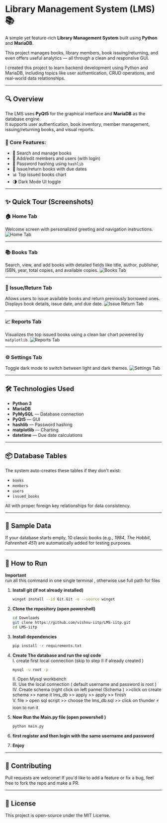 # Library Management System (LMS) 📚

A simple yet feature-rich **Library Management System** built using **Python** and **MariaDB**.

This project manages books, library members, book issuing/returning, and even offers useful analytics — all through a clean and responsive GUI.

I created this project to learn backend development using Python and MariaDB, including topics like user authentication, CRUD operations, and real-world data relationships.

---

## 🔍 Overview

The LMS uses **PyQt5** for the graphical interface and **MariaDB** as the database engine.  
It supports user authentication, book inventory, member management, issuing/returning books, and visual reports.

### 🔑 Core Features:
- 🔎 Search and manage books
- 👤 Add/edit members and users (with login)
- 🔐 Password hashing using `hashlib`
- 📆 Issue/return books with due dates
- 📊 Top issued books chart
- 🌗 Dark Mode UI toggle

---

## ✨ Quick Tour (Screenshots)

### 🏠 Home Tab
Welcome screen with personalized greeting and navigation instructions.
![Home Tab](/assets/home.png)

---

### 📚 Books Tab
Search, view, and add books with detailed fields like title, author, publisher, ISBN, year, total copies, and available copies.
![Books Tab](/assets/books%20tab.png)

---

### 🔁 Issue/Return Tab
Allows users to issue available books and return previously borrowed ones. Displays book details, issue date, and due date.
![Issue Return Tab](/assets/issue%20return%20tab.png)

---

### 📈 Reports Tab
Visualizes the top issued books using a clean bar chart powered by `matplotlib`.
![Reports Tab](/assets/reports.png)

---

### ⚙️ Settings Tab
Toggle dark mode to switch between light and dark themes.
![Settings Tab](/assets/settings.png)

---

## 🛠️ Technologies Used

- **Python 3**
- **MariaDB**
- **PyMySQL** — Database connection
- **PyQt5** — GUI
- **hashlib** — Password hashing
- **matplotlib** — Charting
- **datetime** — Due date calculations

---

## 📦 Database Tables

The system auto-creates these tables if they don't exist:
- `books`
- `members`
- `users`
- `issued_books`

All with proper foreign key relationships for data consistency.

---

## 📘 Sample Data

If your database starts empty, 10 classic books (e.g., *1984*, *The Hobbit*, *Fahrenheit 451*) are automatically added for testing purposes.

---

## 🚀 How to Run
**Important**<br>
run all this command in one single terminal , otherwise use full path for files 
1. **Install git (if not already installed)**
   ```bash
   winget install --id Git.Git -e --source winget
   ```
2. **Clone the repository (open powershell)**  
    ```bash
    cd Downloads
    git clone https://github.com/vishnu-iitp/LMS-iitp.git
    cd LMS-iitp
    ```

3. **Install dependencies**  
    ```bash
    pip install -r requirements.txt
    ```

4. **Create The database and run the sql code** <br>
    I. create first local connection (skip to step II if already created )
   ```bash
   mysql -u root -p
   ```
    II. Open Mysql workbench<br>
    III. Use the local connection ( default username and password is root )<br>
    IV. Create schema (right click on left pannel (Schema ) >>click on create schema  >> name it lms_db >> apply >> apply >> finish<br>
    V. file > open sql script >> choose the lms_db.sql >> click on thunder ⚡ icon to run it<br>
6. **Now Run the Main.py file (open powershell )**
    ```python
    python main.py
    ```
 
7. **first register and then login with the same username and password**
8. **Enjoy**

---

## 🙌 Contributing

Pull requests are welcome! If you'd like to add a feature or fix a bug, feel free to fork the repo and make a PR.

---

## 📄 License

This project is open-source under the MIT License.
